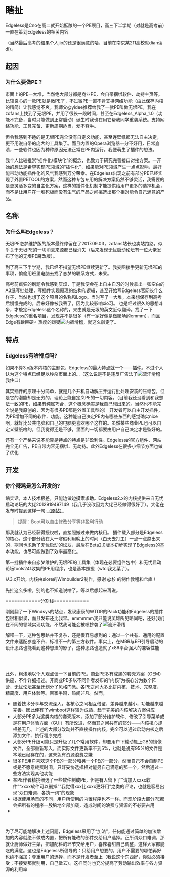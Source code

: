 # 瞎扯
Edgeless是Cno在高二就开始酝酿的一个PE项目，高三下半学期（对就是高考前）一直在策划Edgeless的相关内容

（当然最后高考的结果个人jio的还是很满意的哈，目前在南京某211高校就dian读di）。
## 起因
### 为什么要做PE？

市面上的PE一大堆，当然绝大部分都是商业PE，会自带捆绑软件、劫持主页等。比较良心的一款PE就是微PE了，不过微PE一直不肯支持网络功能（由此保存内核的精简）让我感觉不爽。我师父@yidee推荐给我了一款PE叫做无垠PE，我在zdfans上找到了无垠PE，并用了很长一段时间，甚至在Edgeless_Alpha_1.0（功能不完备，当时只能做到正常启动）诞生时我也在用它帮我同学重装系统。支持网络功能、工具完备、更新周期适当，爱不释手。

但令我感到不适的是无垠PE完全没有自定义功能，甚至连壁纸都无法自主决定，更不用说自带的庞大的工具集了。而且内置的Opera浏览器十分不好用，日常崩溃，一些软件也因为种种原因无法正常在PE内运行。我便萌生了插件的想法。
<br/>

我个人比较推崇“插件化/模块化”的概念，也致力于研究完善接口对接方案。一开始的想法是希望实现PE领域的“插件化”，如果能对PE领域产生一点点影响，最好能带动功能插件化的风气我感到万分荣幸。在Edgeless出现之前有部分PE已经实现了外置PETOOL的方案，然而这种专包专用的解决方案仍然不够灵活，我需要的是更灵活多变的自主化方案，这样的插件化机制才能提供给用户更多的选择机会，而不是让用户在一堆死板而没有生气的产品之间挑选出那个相对能令自己满意的产品。
## 名称
### 为什么叫Edgeless？
无垠PE恋梦维护版的版本最终停留在了2017.09.03，zdfans站长也卖站跑路，似乎关于无垠PE的一切消息来源都已经消失（后来发现无忧启动论坛有一位大佬发布了他的无垠PE魔改版）。

到了高三下半学期，我已经不指望无垠PE继续更新了。我妄图接手更新无垠PE的事项，偷偷用班里电脑去找了恋梦的联系方式，未果。

高考前疯狂的刷题令我感到厌烦，于是我便会在上自主自习的时候拿出一张空白的A3纸写批处理，写插件实现原理的结构和逻辑，甚至开始写Edgeless官网长什么样子，当然也想了这个项目的名称和Logo。当时写了一大堆，本来想保存到高考后慢慢完成的，后来好像被我丢了，因为比较影响xio习。
也是经过很久的思想斗争，才敲定Edgeless这个名称的，来由就是无垠的英文近似翻译。找了一下Edgeless的重名项目，发现并不是很多（有一家好像是做赌场的emmm），而且Edge有蹭巨硬♂ 热度的嫌疑![内裤滑稽](https://cloud.edgeless.top/picbed/wiki/images/pc.gif)，就这么敲定了。
## 特点
### Edgeless有啥特点吗?
如果不算3.x版本内核的主题包，Edgeless的最大特点就一个——插件。不过个人认为这个特点已经足以秒杀市面上的...（这么说是不是违反广告法了![流汗滑稽](https://cloud.edgeless.top/picbed/wiki/images/tieba_emotion_88.gif)我住口）

其实插件的原理十分简单，就是几个开机自动解压并运行批处理安装的压缩包，但是它的潜能却是无穷的，理论上能自定义PE的一切内容。（目前我还没看到和我想法一致的PE，如果有纯属巧合，这个概念确实是我自己想出来的。当然也不能完全说是我原创的，因为有很多PE都是外置工具型的）
开发者可以自主开发插件，为PE增加不同的软件、功能。这种能自己决定PE内有哪些东西的感觉确实nice啊，就好比公共电脑和自己的电脑更喜欢哪个这样的。虽然某些商业PE也可以自定义壁纸啥的，但我觉得还是不够，里面的一切都要由用户自己决定才是坠好的。

还有一个严格来说不能算是特点的特点是非盈利性。Edgeless的官方组件、网站完全无广告，PE自带内容无捆绑、无劫持。此外Edgeless在很多小细节方面也做了优化
## 开发
### 你个辣鸡是怎么开发的?
缩实话，本人技术极差，只能边做边摸索求助。Edgeless2.x的内核提供来自无忧启动论坛的大佬2012919497149（我几乎没改因为大佬已经做得很好了）。大佬在发布时提到这样一句:[（原帖）](http://bbs.wuyou.net/forum.php?mod=viewthread&tid=376688)

>提醒：Boot可以自由修改分享等非盈利行动

那我就认为已经获得授权啦，直接照搬过来做内核用。
插件载入部分是Edgeless的核心。这个部分我在大一寒假利用晚上的时间（白天去打工）一点一点熬出来的，期间也求助了无忧启动的坛友，最后在Beta2.0版本初步实现了Edgeless的基本功能，也尽可能做到了效率最高化。

第一批插件来自恋梦维护的无垠PE的工具集（体现在必要组件包中）和无忧启动论坛tools241收集的PE用程序，也是基本照搬（wtcl我太菜了）。

从3.x开始，内核由slore的Wimbuilder2制作，感谢 @杉 的制作教程和仓库！

先扯这么多啦，别的也不知道说啥了。等以后想起来再说。

============分割线============

刚刚翻了一下Windsys的站点，发现康康的WTDR的Pack功能和Edgeless的插件包很相似诶，而且发布还比我早。emmmmm我只能说英雄所见略同吧，还好我们在不同的领域实现功能，不然我可能会被喷抄袭了![流汗滑稽](https://cloud.edgeless.top/picbed/wiki/images/tieba_emotion_88.gif)

解释一下，这种包思路并不复杂，还是很容易想到的：通过一个共有、通用的配置文件来适配参差不齐、标准不一的第三方软件。事实上，在MBR与EFI引导启动的设计思路也能看到这种想法的影子，这种思路也造就了x86平台强大的兼容性能

<br/>

<br/>

此外，粗浅地以个人观点谈一下目前的PE。商业PE多有成熟的套壳方案（OEM）供应，不作详细描述。非商业PE多以不同作者发布的“内核”为核心分为数个阵营，无忧论坛甚至还划分了风格门派。各PE之间大多比拼内核、技术、完整度、精简度、用户体验等。百家争鸣，热闹非凡。然而，

* 随着技术分享与交流深入，各核心之间相互借鉴，差异越来越小，功能越来越完善。因此便有了wimboot这样较为成熟、趋于完美的内核解决方案供应
* 大部分PE多为这类内核的套壳版本，添加了部分维护软件、修改了引导菜单或是在用户体验方面（GUI）有所改进，然而其之间共有的部分——内核核心却相差无几。上述的大部分改动并不直接操作内核，完全可以通过启动内核之后添加文件、执行程序完成
* 大部分PE升级可能只是升级了几个常用软件，却要用户下载动辄上GB的镜像文件，全部重新写入，而实际文件更新率不到5%，也就是说有95%的文件是本地已经存在的，这未免有资源浪费之嫌
* 很多PE用户喜欢这个PE的一部分和另一个PE的一部分，然而自己不会自制PE或是不愿意耗费时间，只好妥协选择相对能另自己满意的那一个，然后通过一些方法实现其他功能
* 某PE作者精挑细选了一些软件制成PE，但是有人留下了“请加入xxxx软件”“xxxx软件可以删掉”“我觉得xxx比xxxx更好用”之类的评论，也就是容易出现“众口难调、各执一词”的现象
* 根据使用场景的不同，用户所使用的内置程序也不一样。而现阶段大部分PE都会把所有的程序一股脑地全部加载，造成时间的浪费与资源的不必要占用
* 
<br/>

为了尽可能地解决上述问题，Edgeless采用了“加法”，任何能通过简单的加法增加的内容就绝不做成内置，把所有能改的部件交给用户选择。正所谓众口难调，那就让厨师做好主菜，把加配料的环节交给用户，喜辣喜甜自己调整，这样大家都能吃的满意。这也是Edgeless所倡导的：只给用户想要的，用户不需要的哪怕再好也绝不强加；尊重用户的选择，而不是开发者至上（我说这个东西好，你就必须接受；不接受那就别用，自己做去）。这样同时也充分提高了劳动输出效率与各方资源的利用率
